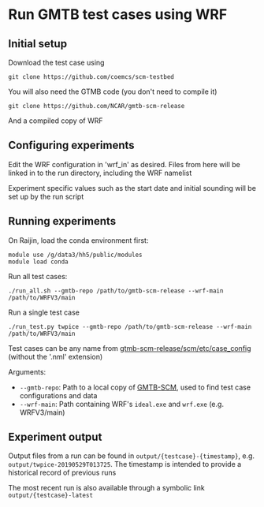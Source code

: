 Run GMTB test cases using WRF
=============================


## Initial setup

Download the test case using

    git clone https://github.com/coemcs/scm-testbed

You will also need the GTMB code (you don't need to compile it)

    git clone https://github.com/NCAR/gmtb-scm-release

And a compiled copy of WRF

## Configuring experiments

Edit the WRF configuration in 'wrf_in' as desired. Files from here will be linked in to the run directory, including the WRF namelist

Experiment specific values such as the start date and initial sounding will be set up by the run script

## Running experiments

On Raijin, load the conda environment first:

    module use /g/data3/hh5/public/modules
    module load conda

Run all test cases:

    ./run_all.sh --gmtb-repo /path/to/gmtb-scm-release --wrf-main /path/to/WRFV3/main

Run a single test case

    ./run_test.py twpice --gmtb-repo /path/to/gmtb-scm-release --wrf-main /path/to/WRFV3/main 

Test cases can be any name from [gtmb-scm-release/scm/etc/case_config](https://github.com/NCAR/gmtb-scm-release/tree/master/scm/etc/case_config) (without the '.nml' extension)

Arguments:
* `--gmtb-repo`: Path to a local copy of [GMTB-SCM](https://github.com/NCAR/gmtb-scm-release), used to find test case configurations and data
* `--wrf-main`: Path containing WRF's `ideal.exe` and `wrf.exe` (e.g. WRFV3/main)

## Experiment output

Output files from a run can be found in `output/{testcase}-{timestamp}`, e.g. `output/twpice-20190529T013725`. The timestamp is intended to provide a historical record of previous runs

The most recent run is also available through a symbolic link `output/{testcase}-latest`
